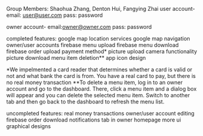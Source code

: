 Group Members: Shaohua Zhang, Denton Hui, Fangying Zhai
user account-
email: user@user.com
pass: password

owner account-
email:owner@owner.com
pass: password

completed features:
google map location services
google map navigation
owner/user accounts
firebase menu upload
firebase menu download
firebase order upload
payment method*
picture upload
camera functionality
picture download
menu item deletion**
app icon design

*We impelmented a card reader that determines whether a card is valid or not and what bank the card is from. You have
a real card to pay, but there is no real money transaction
**To delete a menu item, log in to an owner account and go to the dashboard. There, click a menu item and a dialog box will
appear and you can delete the selected menu item. Switch to another tab and then go back to the dashboard to refresh
the menu list.

uncompleted features:
real money transactions
owner/user account editing
firebase order download
notifications tab in owner homepage
more ui graphical designs


